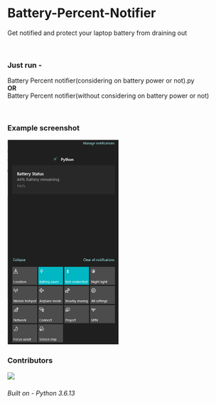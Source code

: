 # Battery-Percent-Notifier
Get notified and protect your laptop battery from draining out

<br>

### Just run - 
Battery Percent notifier(considering on battery power or not).py <br><b> OR </b><br> Battery Percent notifier(without considering on battery power or not)

<br>

### Example screenshot
<img width="250" src="https://github.com/SarthakKeshari/Battery-Percent-Notifier/blob/main/Screenshot.png">

<br>

### Contributors

[![](https://github.com/SarthakKeshari.png?size=50)](https://github.com/SarthakKeshari)


###### Built on - Python 3.6.13
